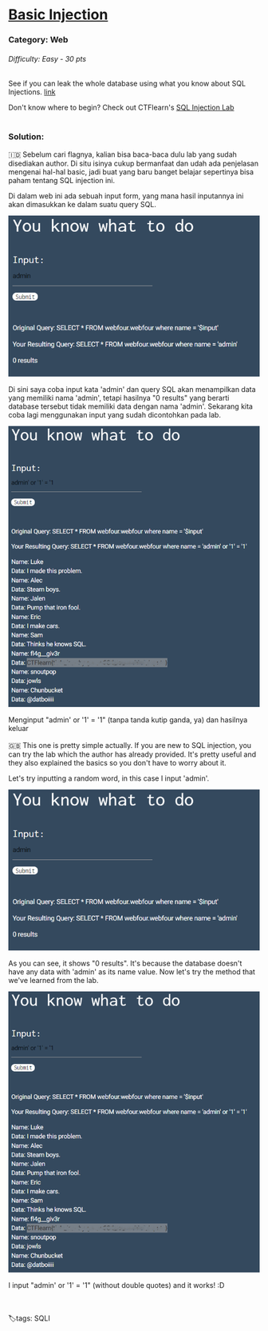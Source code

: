# [Basic Injection](https://ctflearn.com/challenge/88)

### Category: Web

###### Difficulty: Easy - 30 pts

See if you can leak the whole database using what you know about SQL Injections. [link](https://web.ctflearn.com/web4/)

Don't know where to begin? Check out CTFlearn's [SQL Injection Lab](https://ctflearn.com/lab/sql-injection-part-1)
<br><br>

### Solution:

:indonesia: Sebelum cari flagnya, kalian bisa baca-baca dulu lab yang sudah disediakan author. Di situ isinya cukup bermanfaat dan udah ada penjelasan mengenai hal-hal basic, jadi buat yang baru banget belajar sepertinya bisa paham tentang SQL injection ini.

Di dalam web ini ada sebuah input form, yang mana hasil inputannya ini akan dimasukkan ke dalam suatu query SQL.

![](/media/ctfl-bi1.png)

Di sini saya coba input kata 'admin' dan query SQL akan menampilkan data yang memiliki nama 'admin', tetapi hasilnya "0 results" yang berarti database tersebut tidak memiliki data dengan nama 'admin'.
Sekarang kita coba lagi menggunakan input yang sudah dicontohkan pada lab.

![](/media/ctfl-bi-result.png)

Menginput "admin' or '1' = '1" (tanpa tanda kutip ganda, ya) dan hasilnya keluar
<br>
<br>
:uk: This one is pretty simple actually. If you are new to SQL injection, you can try the lab which the author has already provided. It's pretty useful and they also explained the basics so you don't have to worry about it.

Let's try inputting a random word, in this case I input 'admin'.

![](/media/ctfl-bi1.png)

As you can see, it shows "0 results". It's because the database doesn't have any data with 'admin' as its name value. Now let's try the method that we've learned from the lab.

![](/media/ctfl-bi-result.png)

I input "admin' or '1' = '1" (without double quotes) and it works! :D

<br><br>
🏷️tags: SQLI
